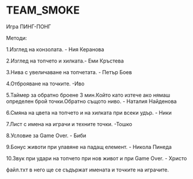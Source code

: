 # TEAM_SMOKE


Игра ПИНГ-ПОНГ

 Методи:
 
 
1.Изглед на конзолата. - Ния Керанова 

2.Изглед на топчето и хилката.- Еми Кръстева

3.Нива с увеличаване на топчетата. - Петър Боев

4.Отброяване на точките. -Иво

5.Таймер за обратно броене 3 мин.Който като изтече ако 
нямаш определен брой точки.Обратно същото ниво. -  Наталия Найденова

6.Смяна на цвета на топчето и на хилката при всеки удър. - Ники

7.Лист с имена на играчи и техните точки. -Тошко

8.Условие за Game Over. - Биби

9.Бонус животи при улавяне на падащ елемент. - Никола Пинеда

10.Звук при удари на топчето при нов живот и при Game Over. - Христо


файл.тхт в него ще се съдържат имената и точките на играчите.
